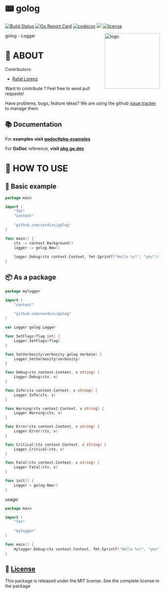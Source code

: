 📟 golog
================
[![Build Status](https://travis-ci.org/vardius/golog.svg?branch=master)](https://travis-ci.org/vardius/golog)
[![Go Report Card](https://goreportcard.com/badge/github.com/vardius/golog)](https://goreportcard.com/report/github.com/vardius/golog)
[![codecov](https://codecov.io/gh/vardius/golog/branch/master/graph/badge.svg)](https://codecov.io/gh/vardius/golog)
[![](https://godoc.org/github.com/vardius/golog?status.svg)](https://pkg.go.dev/github.com/vardius/golog)
[![license](https://img.shields.io/github/license/mashape/apistatus.svg)](https://github.com/vardius/golog/blob/master/LICENSE.md)

<img align="right" height="180px" src="https://github.com/vardius/gorouter/blob/master/website/src/static/img/logo.png?raw=true" alt="logo" />

golog - Logger

📖 ABOUT
==================================================
Contributors:

* [Rafał Lorenz](http://rafallorenz.com)

Want to contribute ? Feel free to send pull requests!

Have problems, bugs, feature ideas?
We are using the github [issue tracker](https://github.com/vardius/golog/issues) to manage them.

## 📚 Documentation

For __examples__ **visit [godoc#pkg-examples](http://godoc.org/github.com/vardius/golog#pkg-examples)**

For **GoDoc** reference, **visit [pkg.go.dev](https://pkg.go.dev/github.com/vardius/golog)**

🚏 HOW TO USE
==================================================

## 🏫 Basic example
```go
package main

import (
    "fmt"
    "context"
    
    "github.com/vardius/golog"
)

func main() {
    ctx := context.Background()
    logger := golog.New()
    
    logger.Debug(ctx context.Context, fmt.Sprintf("Hello %s!", "you"))
}
```

## 📦 As a package
```go
package mylogger

import (
    "context"
    
    "github.com/vardius/golog"
)

var Logger golog.Logger

func SetFlags(flag int) {
    Logger.SetFlags(flag)
}

func SetVerbosity(verbosity golog.Verbose) {
    Logger.SetVerbosity(verbosity)
}

func Debug(ctx context.Context, v string) {
    Logger.Debug(ctx, v)
}

func Info(ctx context.Context, v string) {
    Logger.Info(ctx, v)
}

func Warning(ctx context.Context, v string) {
    Logger.Warning(ctx, v)
}

func Error(ctx context.Context, v string) {
    Logger.Error(ctx, v)
}

func Critical(ctx context.Context, v string) {
	Logger.Critical(ctx, v)
}

func Fatal(ctx context.Context, v string) {
	Logger.Fatal(ctx, v)
}

func init() {
    Logger = golog.New()
}
```
usage:
```go
package main

import (
    "fmt"
    
    "mylogger"
)

func main() {
    mylogger.Debug(ctx context.Context, fmt.Sprintf("Hello %s!", "you"))
}
```

📜 [License](LICENSE.md)
-------

This package is released under the MIT license. See the complete license in the package
